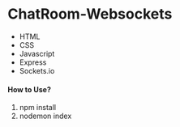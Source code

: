 # ChatRoom-Websockets
<ul>
<li>HTML</li>
<li>CSS</li>
<li>Javascript</li>
<li>Express</li>
<li>Sockets.io</li>
</ul>

<h4>How to Use?</h4>
<ol>
<li>npm install</li>
<li>nodemon index</li>
</ol>
